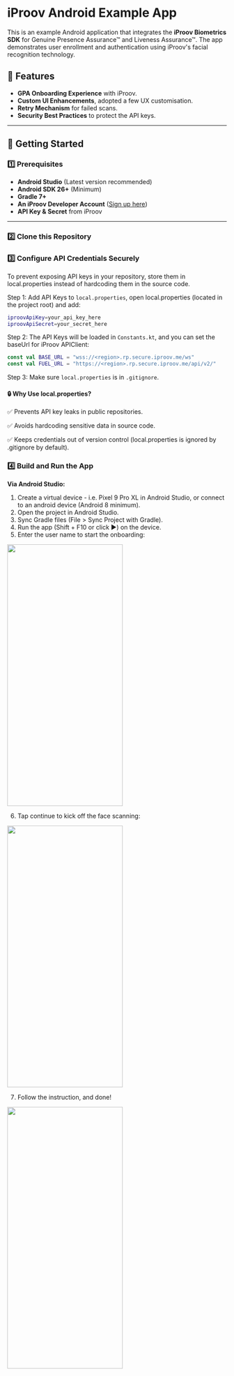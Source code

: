 # iProov Android Example App

This is an example Android application that integrates the **iProov Biometrics SDK** for Genuine Presence Assurance™ and Liveness Assurance™. The app demonstrates user enrollment and authentication using iProov's facial recognition technology.

## 📌 Features
- **GPA Onboarding Experience** with iProov.
- **Custom UI Enhancements**, adopted a few UX customisation.
- **Retry Mechanism** for failed scans.
- **Security Best Practices** to protect the API keys.

---

## 🚀 Getting Started

### 1️⃣ Prerequisites
- **Android Studio** (Latest version recommended)
- **Android SDK 26+** (Minimum)
- **Gradle 7+**
- **An iProov Developer Account** ([Sign up here](https://portal.iproov.com/))
- **API Key & Secret** from iProov

---

### 2️⃣ Clone this Repository


### 3️⃣ Configure API Credentials Securely
To prevent exposing API keys in your repository, store them in local.properties instead of hardcoding them in the source code.

Step 1: Add API Keys to `local.properties`, open local.properties (located in the project root) and add:

```bash
iproovApiKey=your_api_key_here
iproovApiSecret=your_secret_here
```

Step 2: The API Keys will be loaded in `Constants.kt`, and you can set the baseUrl for iProov APIClient:
```kt
const val BASE_URL = "wss://<region>.rp.secure.iproov.me/ws"
const val FUEL_URL = "https://<region>.rp.secure.iproov.me/api/v2/"
```

Step 3: Make sure `local.properties` is in `.gitignore`.


#### 🔒 Why Use local.properties? 
✅ Prevents API key leaks in public repositories.

✅ Avoids hardcoding sensitive data in source code.

✅ Keeps credentials out of version control (local.properties is ignored by .gitignore by default).

### 4️⃣ Build and Run the App
**Via Android Studio:**

1. Create a virtual device - i.e. Pixel 9 Pro XL in Android Studio, or connect to an android device (Android 8 minimum).
2. Open the project in Android Studio.
3. Sync Gradle files (File > Sync Project with Gradle).
4. Run the app (Shift + F10 or click ▶️) on the device.
5. Enter the user name to start the onboarding:

<img src="https://github.com/user-attachments/assets/f814eda5-d270-450a-8b4d-3b0e143f4d7a" width="265" height="600"/>

6. Tap continue to kick off the face scanning: 

<img src="https://github.com/user-attachments/assets/1eb17ba7-d0bf-4e92-a970-1cdc2a2a3c06" width="265" height="600"/>

7. Follow the instruction, and done!

<img src="https://github.com/user-attachments/assets/9a3ab070-cd97-4f9f-b144-82f4aa7ee050" width="265" height="600"/>
